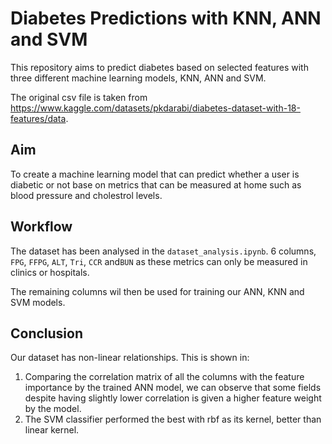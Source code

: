 # Diabetes Predictions with KNN, ANN and SVM

This repository aims to predict diabetes based on selected features with three different machine learning models, KNN, ANN and SVM.

The original csv file is taken from https://www.kaggle.com/datasets/pkdarabi/diabetes-dataset-with-18-features/data.

## Aim

To create a machine learning model that can predict whether a user is diabetic or not base on metrics that can be measured at home such as blood pressure and cholestrol levels.

## Workflow

The dataset has been analysed in the `dataset_analysis.ipynb`. 6 columns, `FPG`, `FFPG`, `ALT`, `Tri`, `CCR` and`BUN` as these metrics can only be measured in clinics or hospitals. 

The remaining columns wil then be used for training our ANN, KNN and SVM models.

## Conclusion

Our dataset has non-linear relationships. This is shown in:
1. Comparing the correlation matrix of all the columns with the feature importance by the trained ANN model, we can observe that some fields despite having slightly lower correlation is given a higher feature weight by the model.
2. The SVM classifier performed the best with rbf as its kernel, better than linear kernel. 



